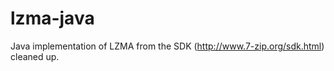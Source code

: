 lzma-java
=========

Java implementation of LZMA from the SDK (http://www.7-zip.org/sdk.html) cleaned up.